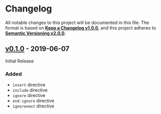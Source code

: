 <!-- markdownlint-disable no-duplicate-heading -->

# Changelog #

All notable changes to this project will be documented in this file.
The format is based on [**Keep a Changelog v1.0.0**](https://keepachangelog.com/en/1.0.0/),
and this project adheres to [**Semantic Versioning v2.0.0**](https://semver.org/spec/v2.0.0.html).

## [v0.1.0] - 2019-06-07 ##

[v0.1.0]: https://github.com/mfederczuk/spp/releases/tag/v0.1.0

Initial Release

### Added ###

* `insert` directive
* `include` directive
* `ignore` directive
* `end-ignore` directive
* `ignorenext` directive
